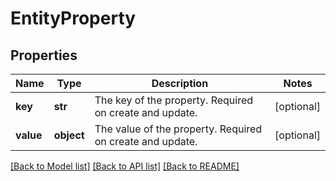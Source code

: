 # EntityProperty

## Properties
Name | Type | Description | Notes
------------ | ------------- | ------------- | -------------
**key** | **str** | The key of the property. Required on create and update. | [optional] 
**value** | **object** | The value of the property. Required on create and update. | [optional] 

[[Back to Model list]](../README.md#documentation-for-models) [[Back to API list]](../README.md#documentation-for-api-endpoints) [[Back to README]](../README.md)

